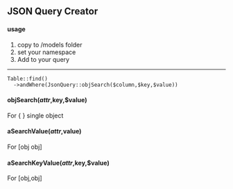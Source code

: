 ## JSON Query Creator

#### usage 
1. copy to /models folder
2. set your namespace
3. Add to your query

---

```
Table::find()
  ->andWhere(JsonQuery::objSearch($column,$key,$value))
```

#### objSearch($attr,$key,$value)
For { } single object

#### aSearchValue($attr,$value)
For [obj obj]

#### aSearchKeyValue($attr,$key,$value)
For [obj,obj] 
